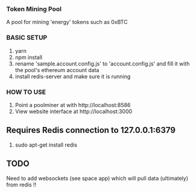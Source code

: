 ### Token Mining Pool  

A pool for mining 'energy' tokens such as 0xBTC



### BASIC SETUP  
1. yarn
2. npm install
3. rename 'sample.account.config.js' to 'account.config.js' and fill it with the pool's ethereum account data
4. install redis-server and make sure it is running


### HOW TO USE
1. Point a poolminer at with http://localhost:8586
2. View website interface at http://localhost:3000 




## Requires    Redis connection to 127.0.0.1:6379
  1. sudo apt-get install redis



## TODO

Need to add websockets (see space app) which will pull data (ultimately) from redis !!
